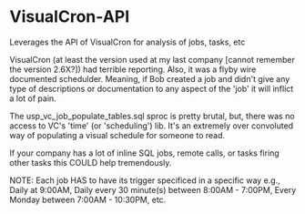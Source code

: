 # VisualCron-API
Leverages the API of VisualCron for analysis of jobs, tasks, etc

VisualCron (at least the version used at my last company [cannot remember the version 2.6X?]) had terrible reporting. Also, it was a flyby wire documented schedulder. Meaning, if Bob created a job and didn't give any type of descriptions or documentation to any aspect of the 'job' it will inflict a lot of pain.

The usp_vc_job_populate_tables.sql sproc is pretty brutal, but, there was no access to VC's 'time' (or 'scheduling') lib. It's an extremely over convoluted way of populating a visual schedule for someone to read. 

If your company has a lot of inline SQL jobs, remote calls, or tasks firing other tasks this COULD help tremendously.

NOTE: Each job HAS to have its trigger specificed in a specific way e.g., Daily at 9:00AM, Daily every 30 minute(s) between 8:00AM - 7:00PM, Every Monday between 7:00AM - 10:30PM, etc.
